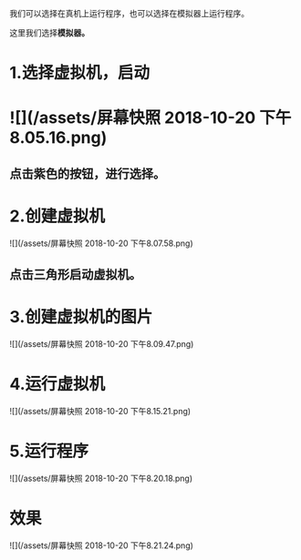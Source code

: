我们可以选择在真机上运行程序，也可以选择在模拟器上运行程序。

这里我们选择**模拟器。**

# 1.选择虚拟机，启动

# ![](/assets/屏幕快照 2018-10-20 下午8.05.16.png)

## 点击紫色的按钮，进行选择。

# 2.创建虚拟机

![](/assets/屏幕快照 2018-10-20 下午8.07.58.png)

## 点击三角形启动虚拟机。

# 3.创建虚拟机的图片

![](/assets/屏幕快照 2018-10-20 下午8.09.47.png)

# 4.运行虚拟机

![](/assets/屏幕快照 2018-10-20 下午8.15.21.png)

# 5.运行程序

![](/assets/屏幕快照 2018-10-20 下午8.20.18.png)

# 效果

![](/assets/屏幕快照 2018-10-20 下午8.21.24.png)



